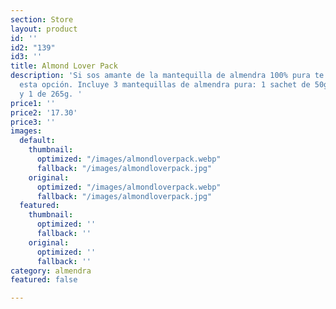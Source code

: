```yaml
---
section: Store
layout: product
id: ''
id2: "139"
id3: ''
title: Almond Lover Pack
description: 'Si sos amante de la mantequilla de almendra 100% pura te recomendamos
  esta opción. Incluye 3 mantequillas de almendra pura: 1 sachet de 50g, 1 de 100g
  y 1 de 265g. '
price1: ''
price2: '17.30'
price3: ''
images:
  default:
    thumbnail:
      optimized: "/images/almondloverpack.webp"
      fallback: "/images/almondloverpack.jpg"
    original:
      optimized: "/images/almondloverpack.webp"
      fallback: "/images/almondloverpack.jpg"
  featured:
    thumbnail:
      optimized: ''
      fallback: ''
    original:
      optimized: ''
      fallback: ''
category: almendra
featured: false

---
```

